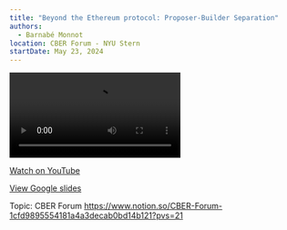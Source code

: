 ```yaml
---
title: "Beyond the Ethereum protocol: Proposer-Builder Separation"
authors:
  - Barnabé Monnot
location: CBER Forum - NYU Stern
startDate: May 23, 2024
---
```


<video src="https://youtu.be/u8XvkTrjITs?si=sd4iMdgP3tAToY4b"></video>

[Watch on YouTube](https://youtu.be/u8XvkTrjITs?si=sd4iMdgP3tAToY4b)

[View Google slides](https://docs.google.com/presentation/d/1ibPATRkUA48Cl47Ttpf_zDud7IjorVXsKDOMTGAYFBs/edit?usp=sharing)

Topic: CBER Forum <https://www.notion.so/CBER-Forum-1cfd9895554181a4a3decab0bd14b121?pvs=21>
